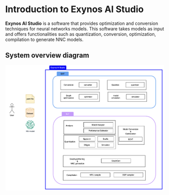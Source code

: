 # Introduction to Exynos AI Studio

**Exynos AI Studio** is a software that provides optimization and conversion techniques for neural networks models. This software takes models as input and offers functionalities such as quantization, conversion, optimization, compilation to generate NNC models.

## System overview diagram

![overview_diagram](images/overview_diagram.png)